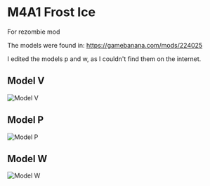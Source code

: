 # M4A1 Frost Ice
For rezombie mod

The models were found in: https://gamebanana.com/mods/224025

I edited the models p and w, as I couldn't find them on the internet.

## Model V
![Model V](https://i.imgur.com/9zZ9CQn.png)
## Model P
![Model P](https://i.imgur.com/iBpVZ0F.png)
## Model W
![Model W](https://i.imgur.com/BizaBlD.png)
